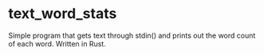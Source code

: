 # text_word_stats
Simple program that gets text through stdin() and prints out the word count of each word. Written in Rust.
